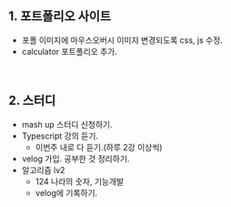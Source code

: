 ## 1. 포트폴리오 사이트
- 포폴 이미지에 마우스오버시 이미지 변경되도록 css, js 수정.
- calculator 포트폴리오 추가.

<br/>

## 2. 스터디
- mash up 스터디 신청하기.
- Typescript 강의 듣기.
  - 이번주 내로 다 듣기.(하루 2강 이상씩)
- velog 가입. 공부한 것 정리하기.
- 알고리즘 lv2 
  - 124 나라의 숫자, 기능개발
  - velog에 기록하기.
